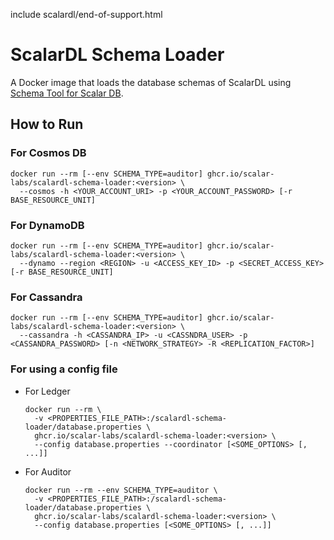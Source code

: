 include scalardl/end-of-support.html

# ScalarDL Schema Loader

A Docker image that loads the database schemas of ScalarDL using [Schema Tool for Scalar DB](https://github.com/scalar-labs/scalardb/tree/master/schema-loader/).

## How to Run

### For Cosmos DB

```console
docker run --rm [--env SCHEMA_TYPE=auditor] ghcr.io/scalar-labs/scalardl-schema-loader:<version> \
  --cosmos -h <YOUR_ACCOUNT_URI> -p <YOUR_ACCOUNT_PASSWORD> [-r BASE_RESOURCE_UNIT]
```

### For DynamoDB

```console
docker run --rm [--env SCHEMA_TYPE=auditor] ghcr.io/scalar-labs/scalardl-schema-loader:<version> \
  --dynamo --region <REGION> -u <ACCESS_KEY_ID> -p <SECRET_ACCESS_KEY> [-r BASE_RESOURCE_UNIT]
```

### For Cassandra

```console
docker run --rm [--env SCHEMA_TYPE=auditor] ghcr.io/scalar-labs/scalardl-schema-loader:<version> \
  --cassandra -h <CASSANDRA_IP> -u <CASSNDRA_USER> -p <CASSANDRA_PASSWORD> [-n <NETWORK_STRATEGY> -R <REPLICATION_FACTOR>]
```

### For using a config file

* For Ledger
  ```console
  docker run --rm \
    -v <PROPERTIES_FILE_PATH>:/scalardl-schema-loader/database.properties \
    ghcr.io/scalar-labs/scalardl-schema-loader:<version> \
    --config database.properties --coordinator [<SOME_OPTIONS> [, ...]]
  ```

* For Auditor
  ```console
  docker run --rm --env SCHEMA_TYPE=auditor \
    -v <PROPERTIES_FILE_PATH>:/scalardl-schema-loader/database.properties \
    ghcr.io/scalar-labs/scalardl-schema-loader:<version> \
    --config database.properties [<SOME_OPTIONS> [, ...]]
  ```
